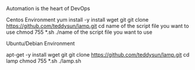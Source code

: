 Automation is the heart of DevOps 

Centos Environment 
yum install -y install wget git
git clone https://github.com/teddysun/lamp.git
cd name of the script file you want to use
chmod 755 *.sh
./name of the script file you want to use

Ubuntu/Debian Environment 

apt-get -y install wget git
git clone https://github.com/teddysun/lamp.git
cd lamp
chmod 755 *.sh
./lamp.sh

